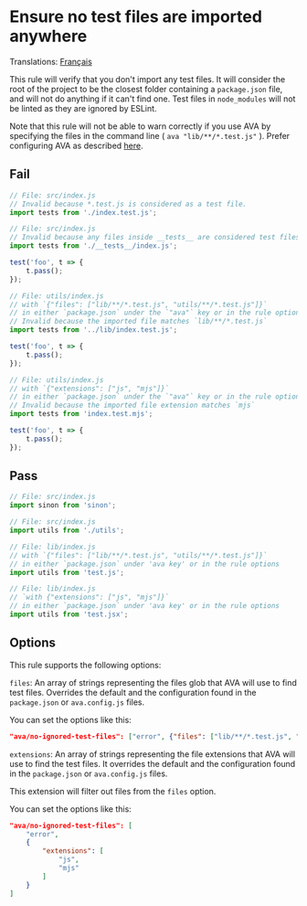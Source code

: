 # Ensure no test files are imported anywhere

Translations: [Français](https://github.com/avajs/ava-docs/blob/master/fr_FR/related/eslint-plugin-ava/docs/rules/no-import-test-files.md)

This rule will verify that you don't import any test files. It will consider the root of the project to be the closest folder containing a `package.json` file, and will not do anything if it can't find one. Test files in `node_modules` will not be linted as they are ignored by ESLint.

Note that this rule will not be able to warn correctly if you use AVA by specifying the files in the command line ( `ava "lib/**/*.test.js"` ). Prefer configuring AVA as described [here](https://github.com/avajs/ava/blob/master/docs/06-configuration.md).


## Fail

```js
// File: src/index.js
// Invalid because *.test.js is considered as a test file.
import tests from './index.test.js';
```

```js
// File: src/index.js
// Invalid because any files inside __tests__ are considered test files
import tests from './__tests__/index.js';

test('foo', t => {
	t.pass();
});
```

```js
// File: utils/index.js
// with `{"files": ["lib/**/*.test.js", "utils/**/*.test.js"]}`
// in either `package.json` under the `"ava"` key or in the rule options
// Invalid because the imported file matches `lib/**/*.test.js`
import tests from '../lib/index.test.js';

test('foo', t => {
	t.pass();
});
```

```js
// File: utils/index.js
// with `{"extensions": ["js", "mjs"]}`
// in either `package.json` under the `"ava"` key or in the rule options
// Invalid because the imported file extension matches `mjs`
import tests from 'index.test.mjs';

test('foo', t => {
	t.pass();
});
```


## Pass

```js
// File: src/index.js
import sinon from 'sinon';

```

```js
// File: src/index.js
import utils from './utils';
```

```js
// File: lib/index.js
// with `{"files": ["lib/**/*.test.js", "utils/**/*.test.js"]}`
// in either `package.json` under 'ava key' or in the rule options
import utils from 'test.js';
```

```js
// File: lib/index.js
// `with {"extensions": ["js", "mjs"]}`
// in either `package.json` under 'ava key' or in the rule options
import utils from 'test.jsx';
```


## Options

This rule supports the following options:

`files`: An array of strings representing the files glob that AVA will use to find test files. Overrides the default and the configuration found in the `package.json` or `ava.config.js` files.

You can set the options like this:

```json
"ava/no-ignored-test-files": ["error", {"files": ["lib/**/*.test.js", "utils/**/*.test.js"]}]
```

`extensions`: An array of strings representing the file extensions that AVA will use to find the test files. It overrides the default and the configuration found in the `package.json` or `ava.config.js` files.

This extension will filter out files from the `files` option.

You can set the options like this:

```json
"ava/no-ignored-test-files": [
	"error",
	{
		"extensions": [
			"js",
			"mjs"
		]
	}
]
```
